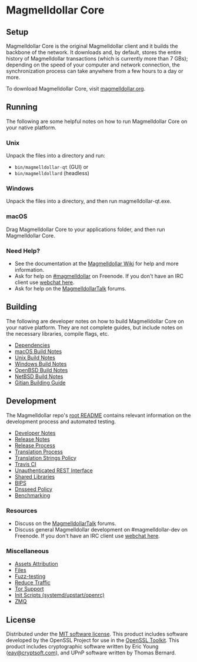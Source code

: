 Magmelldollar Core
=============

Setup
---------------------
Magmelldollar Core is the original Magmelldollar client and it builds the backbone of the network. It downloads and, by default, stores the entire history of Magmelldollar transactions (which is currently more than 7 GBs); depending on the speed of your computer and network connection, the synchronization process can take anywhere from a few hours to a day or more.

To download Magmelldollar Core, visit [magmelldollar.org](https://magmelldollar.org).

Running
---------------------
The following are some helpful notes on how to run Magmelldollar Core on your native platform.

### Unix

Unpack the files into a directory and run:

- `bin/magmelldollar-qt` (GUI) or
- `bin/magmelldollard` (headless)

### Windows

Unpack the files into a directory, and then run magmelldollar-qt.exe.

### macOS

Drag Magmelldollar Core to your applications folder, and then run Magmelldollar Core.

### Need Help?

* See the documentation at the [Magmelldollar Wiki](https://magmelldollar.info/)
for help and more information.
* Ask for help on [#magmelldollar](http://webchat.freenode.net?channels=magmelldollar) on Freenode. If you don't have an IRC client use [webchat here](http://webchat.freenode.net?channels=magmelldollar).
* Ask for help on the [MagmelldollarTalk](https://magmelldollartalk.io/) forums.

Building
---------------------
The following are developer notes on how to build Magmelldollar Core on your native platform. They are not complete guides, but include notes on the necessary libraries, compile flags, etc.

- [Dependencies](dependencies.md)
- [macOS Build Notes](build-osx.md)
- [Unix Build Notes](build-unix.md)
- [Windows Build Notes](build-windows.md)
- [OpenBSD Build Notes](build-openbsd.md)
- [NetBSD Build Notes](build-netbsd.md)
- [Gitian Building Guide](gitian-building.md)

Development
---------------------
The Magmelldollar repo's [root README](/README.md) contains relevant information on the development process and automated testing.

- [Developer Notes](developer-notes.md)
- [Release Notes](release-notes.md)
- [Release Process](release-process.md)
- [Translation Process](translation_process.md)
- [Translation Strings Policy](translation_strings_policy.md)
- [Travis CI](travis-ci.md)
- [Unauthenticated REST Interface](REST-interface.md)
- [Shared Libraries](shared-libraries.md)
- [BIPS](bips.md)
- [Dnsseed Policy](dnsseed-policy.md)
- [Benchmarking](benchmarking.md)

### Resources
* Discuss on the [MagmelldollarTalk](https://magmelldollartalk.io/) forums.
* Discuss general Magmelldollar development on #magmelldollar-dev on Freenode. If you don't have an IRC client use [webchat here](http://webchat.freenode.net/?channels=magmelldollar-dev).

### Miscellaneous
- [Assets Attribution](assets-attribution.md)
- [Files](files.md)
- [Fuzz-testing](fuzzing.md)
- [Reduce Traffic](reduce-traffic.md)
- [Tor Support](tor.md)
- [Init Scripts (systemd/upstart/openrc)](init.md)
- [ZMQ](zmq.md)

License
---------------------
Distributed under the [MIT software license](/COPYING).
This product includes software developed by the OpenSSL Project for use in the [OpenSSL Toolkit](https://www.openssl.org/). This product includes
cryptographic software written by Eric Young ([eay@cryptsoft.com](mailto:eay@cryptsoft.com)), and UPnP software written by Thomas Bernard.
